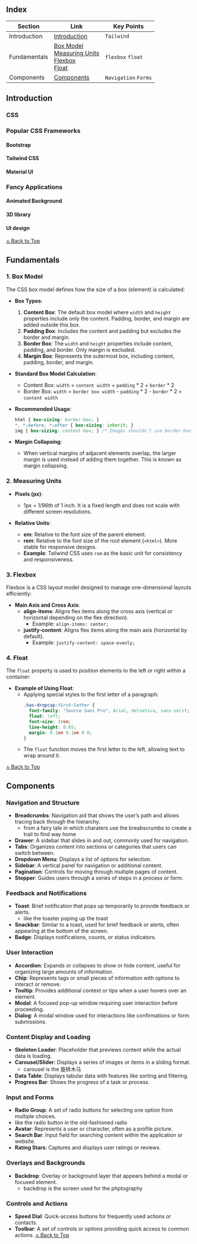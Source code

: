 ## Index
| Section | Link | Key Points |
|---------|------|--------|
| Introduction | [Introduction](#introduction) |`Tailwind`|
| Fundamentals | [Box Model](#1-box-model) <br/> [Measuring Units](#2-measuring-units) <br/> [Flexbox](#3-flexbox) <br/> [Float](#4-float) <br/> |`flexbox` `float`|
| Components | [Components](#components) |`Navigation` `Forms`|

## Introduction
### CSS
### Popular CSS Frameworks
#### Bootstrap
#### Tailwind CSS
#### Material UI

### Fancy Applications
#### Animated Background
#### 3D library
#### UI design

[🔝 Back to Top](#index)
## Fundamentals
### 1. **Box Model**

The CSS box model defines how the size of a box (element) is calculated:

- **Box Types**:
  1. **Content Box**: The default box model where `width` and `height` properties include only the content. Padding, border, and margin are added outside this box.
  2. **Padding Box**: Includes the content and padding but excludes the border and margin.
  3. **Border Box**: The `width` and `height` properties include content, padding, and border. Only margin is excluded.
  4. **Margin Box**: Represents the outermost box, including content, padding, border, and margin.

- **Standard Box Model Calculation**:
  - Content Box: `width` = `content width` + `padding` * 2 + `border` * 2
  - Border Box: `width` = `border box width` - `padding` * 2 - `border` * 2 = `content width`

- **Recommended Usage**:
  ```css
  html { box-sizing: border-box; }
  *, *:before, *:after { box-sizing: inherit; }
  img { box-sizing: content-box; } /* Images shouldn't use border-box to prevent resizing issues */
  ```

- **Margin Collapsing**:
  - When vertical margins of adjacent elements overlap, the larger margin is used instead of adding them together. This is known as margin collapsing.

### 2. **Measuring Units**

- **Pixels (px)**:
  - 1px = 1/96th of 1 inch. It is a fixed length and does not scale with different screen resolutions.

- **Relative Units**:
  - **em**: Relative to the font size of the parent element. 
  - **rem**: Relative to the font size of the root element (`<html>`). More stable for responsive designs.
  - **Example**: Tailwind CSS uses `rem` as the basic unit for consistency and responsiveness.

### 3. **Flexbox**

Flexbox is a CSS layout model designed to manage one-dimensional layouts efficiently:

- **Main Axis and Cross Axis**:
  - **align-items**: Aligns flex items along the cross axis (vertical or horizontal depending on the flex direction).
    - Example: `align-items: center;`
  - **justify-content**: Aligns flex items along the main axis (horizontal by default).
    - Example: `justify-content: space-evenly;`

### 4. **Float**

The `float` property is used to position elements to the left or right within a container:

- **Example of Using Float**:
  - Applying special styles to the first letter of a paragraph:
    ```css
    .has-dropcap:first-letter {
      font-family: "Source Sans Pro", Arial, Helvetica, sans-serif;
      float: left;
      font-size: 3rem;
      line-height: 0.65;
      margin: 0.1em 0.1em 0 0;
    }
    ```
  - The `float` function moves the first letter to the left, allowing text to wrap around it.



[🔝 Back to Top](#index)


## Components
### **Navigation and Structure**

- **Breadcrumbs**: Navigation aid that shows the user’s path and allows tracing back through the hierarchy.
  - from a fairy tale in which charaters use the breabscrumbs to create a trail to find way home
- **Drawer**: A sidebar that slides in and out, commonly used for navigation.
- **Tabs**: Organizes content into sections or categories that users can switch between.
- **Dropdown Menu**: Displays a list of options for selection.
- **Sidebar**: A vertical panel for navigation or additional content.
- **Pagination**: Controls for moving through multiple pages of content.
- **Stepper**: Guides users through a series of steps in a process or form.

### **Feedback and Notifications**

- **Toast**: Brief notification that pops up temporarily to provide feedback or alerts.
  - like the toaster poping up the toast
- **Snackbar**: Similar to a toast, used for brief feedback or alerts, often appearing at the bottom of the screen.
- **Badge**: Displays notifications, counts, or status indicators.

### **User Interaction**

- **Accordion**: Expands or collapses to show or hide content, useful for organizing large amounts of information.
- **Chip**: Represents tags or small pieces of information with options to interact or remove.
- **Tooltip**: Provides additional context or tips when a user hovers over an element.
- **Modal**: A focused pop-up window requiring user interaction before proceeding.
- **Dialog**: A modal window used for interactions like confirmations or form submissions.

### **Content Display and Loading**

- **Skeleton Loader**: Placeholder that previews content while the actual data is loading.
- **Carousel/Slider**: Displays a series of images or items in a sliding format.
  - carousel is the 旋转木马
- **Data Table**: Displays tabular data with features like sorting and filtering.
- **Progress Bar**: Shows the progress of a task or process.

### **Input and Forms**

- **Radio Group**: A set of radio buttons for selecting one option from multiple choices.
- like the radio button in the old-fashioned radio
- **Avatar**: Represents a user or character, often as a profile picture.
- **Search Bar**: Input field for searching content within the application or website.
- **Rating Stars**: Captures and displays user ratings or reviews.

### **Overlays and Backgrounds**

- **Backdrop**: Overlay or background layer that appears behind a modal or focused element.
  - backdrop is the screen used for the phptography

### **Controls and Actions**

- **Speed Dial**: Quick-access buttons for frequently used actions or contacts.
- **Toolbar**: A set of controls or options providing quick access to common actions.
[🔝 Back to Top](#index)